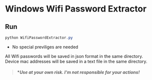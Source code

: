 # Windows Wifi Password Extractor


## Run
```powershell
python WifiPasswordExtractor.py
```
* No special previliges are needed

All Wifi passwords will be saved in json format in the same directory.  
Device mac addresses will be saved in a text file in the same directory.

> #### ****Use at your own risk. I'm not responsible for your actions!***
